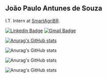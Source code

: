 João Paulo Antunes de Souza
---
I.T. Intern at [SmartAgriBR](https://smart.agr.br/).

[![Linkedin Badge](https://img.shields.io/badge/-Jo&atilde;o%20Paulo%20Antunes%20de%20Souza-6633cc?style=flat-square&logo=Linkedin&logoColor=white&link=z)](https://www.linkedin.com/in/joao-paulo-antunes) 
[![Gmail Badge](https://img.shields.io/badge/-jpantunesdesouza@gmail.com-6633cc?style=flat-square&logo=Gmail&logoColor=white&link=mailto:jpantunesdesouza@gmail.com)](mailto:jpantunesdesouza@gmail.com)


<!-- <div align="center">
  <a href="https://github.com/JoaoPauloAntunes">
  <img height="180em" src="https://github-readme-stats.vercel.app/api/top-langs/?username=JoaoPauloAntunes&layout=compact&langs_count=7&theme=dark"/>
</div> -->

[![Anurag's GitHub stats](https://github-readme-stats.vercel.app/api?username=JoaoPauloAntunes)](https://github.com/JoaoPauloAntunes/github-readme-stats)

![Anurag's GitHub stats](https://github-readme-stats.vercel.app/api?username=JoaoPauloAntunes&count_private=true)

![Anurag's GitHub stats](https://github-readme-stats.vercel.app/api?username=JoaoPauloAntunes&show_icons=true)

![Anurag's GitHub stats](https://github-readme-stats.vercel.app/api?username=JoaoPauloAntunes&show_icons=true&theme=radical)